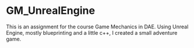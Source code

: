 # GM_UnrealEngine

This is an assignment for the course Game Mechanics in DAE. 
Using Unreal Engine, mostly blueprinting and a little c++, I created a small adventure game. 

